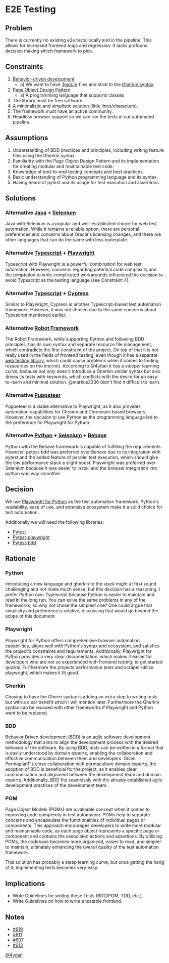 # E2E Testing

## Problem

There is currently no existing e2e tests locally and in the pipeline.
This allows for increased frontend bugs and regression.
It lacks profound decision making which framework to pick.

## Constraints

1. [Behavior-driven development](https://www.selenium.dev/documentation/test_practices/testing_types/#behavior-driven-development-bdd)
   - a) We want to have [.feature](https://toolsqa.com/cucumber/cucumber-jvm-feature-file/) files and stick to the [Gherkin syntax](https://cucumber.io/docs/gherkin/reference/).
2. [Page Object Design Pattern](https://www.selenium.dev/documentation/test_practices/encouraged/page_object_models/)
   - a) A programming language that supports classes
3. The library must be free software.
4. A minimalistic and simplistic solution (little lines/characters).
5. The framework must have an active community.
6. Headless browser support so we can run the tests in our automated pipeline.

## Assumptions

1. Understanding of BDD practices and principles, including writing feature files using the Gherkin syntax.
2. Familiarity with the Page Object Design Pattern and its implementation for creating modular and maintainable test code.
3. Knowledge of end-to-end testing concepts and best practices.
4. Basic understanding of Python programming language and its syntax.
5. Having heard of pytest and its usage for test execution and assertions.

## Solutions

### Alternative [Java](https://www.java.com/de/) + [Selenium](https://www.selenium.dev)

Java with Selenium is a popular and well-established choice for web test automation.
While it remains a reliable option, there are personal preferences and concerns about Oracle's licensing changes, and there are other languages that can do the same with less boilerplate.

### Alternative [Typescript](https://www.typescriptlang.org) + [Playwright](https://playwright.dev)

Typescript with Playwright is a powerful combination for web test automation.
However, concerns regarding potential code complexity and the temptation to write complicated workarounds influenced the decision to avoid Typescript as the testing language (see Constraint 4).

### Alternative [Typescript](https://www.typescriptlang.org) + [Cypress](https://www.cypress.io)

Similar to Playwright, Cypress is another Typescript-based test automation framework.
However, it was not chosen due to the same concerns about Typescript mentioned earlier.

### Alternative [Robot Framework](https://robotframework.org)

The Robot Framework, while supporting Python and following BDD principles, has its own syntax and separate resource file management, which contradicts the first constraint of the project. On top of that it is not really used in the fields of frontend testing, even though it has a separate [web testing library](https://robotframework.org/SeleniumLibrary/), which could cause problems when it comes to finding ressources on the internet.
According to @4ydan it has a steeper learning curve, because not only does it introduce a Gherkin similar syntax but also drives its tests with keywords, which conflicts with the desire for an easy-to-learn and minimal solution.
@markus2330 didn't find it difficult to learn.

### Alternative [Puppeteer](https://pptr.dev)

Puppeteer is a viable alternative to Playwright, as it also provides automation capabilities for Chrome and Chromium-based browsers.
However, the decision to use Python as the programming language led to the preference for Playwright for Python.

### Alternative [Python](https://www.python.org) + [Selenium](https://www.selenium.dev) + [Behave](https://behave.readthedocs.io/en/latest/)

Python with the Behave framework is capable of fulfilling the requirements.
However, pytest-bdd was preferred over Behave due to its integration with pytest and the added feature of parallel test execution, which should give the low performance stack a slight boost.
Playwright was preferred over Selenium because it was easier to install and the browser integration into python was way smoother.

## Decision

We use [Playwright for Python](https://playwright.dev/python/docs/intro) as the test automation framework.
Python's readability, ease of use, and extensive ecosystem make it a solid choice for test automation.

Additionally we will need the following libraries:

- [Pytest](https://docs.pytest.org/en/7.4.x/)
- [Pytest-playwright](https://pypi.org/project/pytest-playwright/)
- [Pytest-bdd](https://pypi.org/project/pytest-bdd/)

## Rationale

### Python

Introducing a new language and gherkin to the stack might at first sound challenging and not make much sense, but this decision has a reasoning.
I prefer Python over Typescript because Python is easier to maintain and read in the long run.
You can solve the same problems in any of the frameworks, so why not chose the simplest one?
One could argue that simplicity and preference is relative, discussing that would go beyond the scope of this document.

### Playwright

Playwright for Python offers comprehensive browser automation capabilities, aligns well with Python's syntax and ecosystem, and satisfies the project's constraints and requirements.
Additionally, Playwright for Python provides a very clear documentation, which makes it easier for developers who are not so experienced with frontend testing, to get started quickly.
Furthermore the projects performance tests and scraper utilize playwright, which makes it fit good.

### Gherkin

Chosing to have the Gherin syntax is adding an extra step to writing tests but with a clear benefit which I will mention later.
Furthermore the Gherkin syntax can be reusued with other frameworks if Playwright and Python want to be replaced.

### BDD

Behavior Driven development (BDD) is an agile software development methodology that aims to align the development process with the desired behavior of the software.
By using BDD, tests can be written in a format that is easily understood by domain experts, enabling the collaboration and effective communication between them and developers.
Given PermaplanT's close collaboration with permaculture domain experts, the adoption of BDD is beneficial for the project, as it enables clear communication and alignment between the development team and domain experts.
Additionally, BDD fits seamlessly with the already established agile development practices of the development team.

### POM

Page Object Models (POMs) are a valuable concept when it comes to improving code complexity in test automation.
POMs help to separate concerns and encapsulate the functionalities of individual pages or components.
This approach encourages developers to write more modular and maintainable code, as each page object represents a specific page or component and contains the associated actions and assertions.
By utilizing POMs, the codebase becomes more organized, easier to read, and simpler to maintain, ultimately enhancing the overall quality of the test automation framework.

This solution has probably a steep learning curve, but once getting the hang of it, implementing tests becomes very easy.

## Implications

- Write Guidelines for writing these Tests (BDD/POM, TDD, etc.).
- Write Guidelines on how to write a testable frontend.

## Notes

- [#619](https://github.com/ElektraInitiative/PermaplanT/pull/619)
- [#611](https://github.com/ElektraInitiative/PermaplanT/issues/611)
- [#607](https://github.com/ElektraInitiative/PermaplanT/issues/611)
- [#613](https://github.com/ElektraInitiative/PermaplanT/pull/613)

[@4ydan](https://github.com/4ydan)
